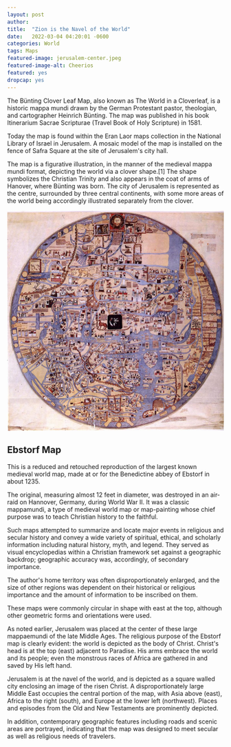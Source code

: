 ```yaml
---
layout: post 
author: 
title:  "Zion is the Navel of the World"
date:   2022-03-04 04:20:01 -0600
categories: World
tags: Maps 
featured-image: jerusalem-center.jpeg
featured-image-alt: Cheerios
featured: yes
dropcap: yes
---
```


The Bünting Clover Leaf Map, also known as The World in a Cloverleaf, is a historic mappa mundi drawn by the German Protestant pastor, theologian, and cartographer Heinrich Bünting. The map was published in his book Itinerarium Sacrae Scripturae (Travel Book of Holy Scripture) in 1581.

Today the map is found within the Eran Laor maps collection in the National Library of Israel in Jerusalem. A mosaic model of the map is installed on the fence of Safra Square at the site of Jerusalem's city hall.

The map is a figurative illustration, in the manner of the medieval mappa mundi format, depicting the world via a clover shape.[1] The shape symbolizes the Christian Trinity and also appears in the coat of arms of Hanover, where Bünting was born. The city of Jerusalem is represented as the centre, surrounded by three central continents, with some more areas of the world being accordingly illustrated separately from the clover.

<a href="https://en.wikipedia.org/wiki/Bünting_Clover_Leaf_Map" data-iframely-url></a>

![](/assets/images/navel.jpeg)

## Ebstorf Map 

This is a reduced and retouched reproduction of the largest known medieval world map, made at or for the Benedictine abbey of Ebstorf in about 1235. 

The original, measuring almost 12 feet in diameter, was destroyed in an air-raid on Hannover, Germany, during World War II. It was a classic mappamundi, a type of medieval world map or map-painting whose chief purpose was to teach Christian history to the faithful. 

Such maps attempted to summarize and locate major events in religious and secular history and convey a wide variety of spiritual, ethical, and scholarly information including natural history, myth, and legend. They served as visual encyclopedias within a Christian framework set against a geographic backdrop; geographic accuracy was, accordingly, of secondary importance. 

The author's home territory was often disproportionately enlarged, and the size of other regions was dependent on their historical or religious importance and the amount of information to be inscribed on them. 

These maps were commonly circular in shape with east at the top, although other geometric forms and orientations were used. 

As noted earlier, Jerusalem was placed at the center of these large mappaemundi of the late Middle Ages. The religious purpose of the Ebstorf map is clearly evident: the world is depicted as the body of Christ. Christ's head is at the top (east) adjacent to Paradise. His arms embrace the world and its people; even the monstrous races of Africa are gathered in and saved by His left hand. 

Jerusalem is at the navel of the world, and is depicted as a square walled city enclosing an image of the risen Christ. A disproportionately large Middle East occupies the central portion of the map, with Asia above (east), Africa to the right (south), and Europe at the lower left (northwest). Places and episodes from the Old and New Testaments are prominently depicted. 

In addition, contemporary geographic features including roads and scenic areas are portrayed, indicating that the map was designed to meet secular as well as religious needs of travelers.

